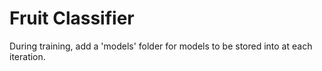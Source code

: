 # Fruit Classifier

During training, add a 'models' folder for models to be stored into at each iteration. 
